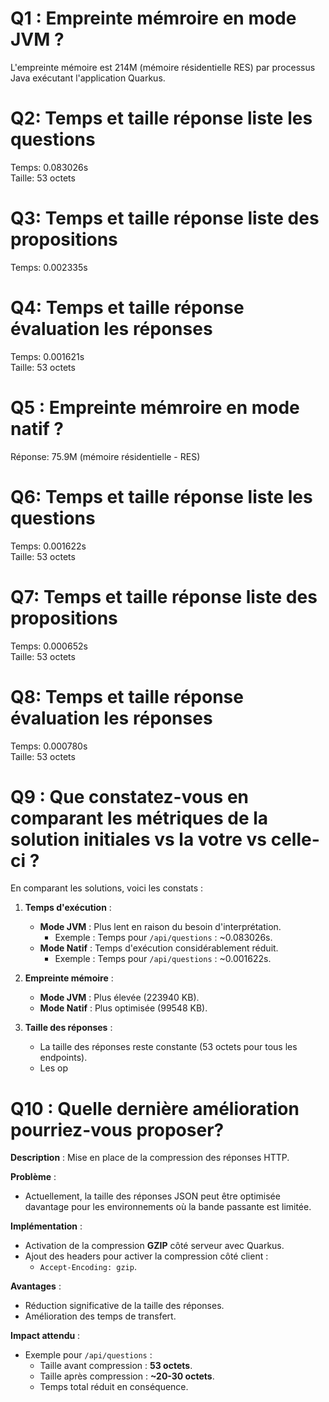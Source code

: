 # Q1 : Empreinte mémroire en mode JVM ?
L'empreinte mémoire est 214M (mémoire résidentielle RES) par processus Java exécutant l'application Quarkus.

# Q2: Temps et  taille  réponse   liste les questions
Temps: 0.083026s  
Taille: 53 octets

# Q3: Temps et  taille  réponse  liste des propositions
Temps: 0.002335s  

# Q4: Temps et  taille  réponse  évaluation les réponses
Temps: 0.001621s  
Taille: 53 octets

# Q5 : Empreinte mémroire en mode natif ?
Réponse: 75.9M (mémoire résidentielle - RES)

# Q6: Temps et  taille  réponse   liste les questions
Temps: 0.001622s  
Taille: 53 octets

# Q7: Temps et  taille  réponse  liste des propositions
Temps: 0.000652s  
Taille: 53 octets

# Q8: Temps et  taille  réponse  évaluation les réponses
Temps: 0.000780s  
Taille: 53 octets


# Q9 :  Que constatez-vous en comparant les métriques de la solution  initiales vs la votre vs celle-ci ?
En comparant les solutions, voici les constats :

1. **Temps d'exécution** :
   - **Mode JVM** : Plus lent en raison du besoin d'interprétation.
     - Exemple : Temps pour `/api/questions` : ~0.083026s.
   - **Mode Natif** : Temps d'exécution considérablement réduit.
     - Exemple : Temps pour `/api/questions` : ~0.001622s.

2. **Empreinte mémoire** :
   - **Mode JVM** : Plus élevée (223940 KB).
   - **Mode Natif** : Plus optimisée (99548 KB).

3. **Taille des réponses** :
   - La taille des réponses reste constante (53 octets pour tous les endpoints).
   - Les op

# Q10 : Quelle dernière amélioration pourriez-vous proposer?
**Description** : Mise en place de la compression des réponses HTTP.

**Problème** :  
- Actuellement, la taille des réponses JSON peut être optimisée davantage pour les environnements où la bande passante est limitée.

**Implémentation** :  
- Activation de la compression **GZIP** côté serveur avec Quarkus.
- Ajout des headers pour activer la compression côté client :
  - `Accept-Encoding: gzip`.

**Avantages** :  
- Réduction significative de la taille des réponses.
- Amélioration des temps de transfert.

**Impact attendu** :
- Exemple pour `/api/questions` :  
   - Taille avant compression : **53 octets**.  
   - Taille après compression : **~20-30 octets**.
   - Temps total réduit en conséquence.
